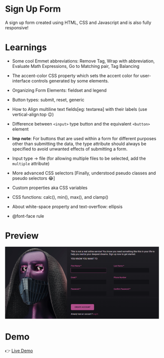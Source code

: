 # Sign Up Form
A sign up form created using HTML, CSS and Javascript and is also fully responsive!

# Learnings
* Some cool Emmet abbreviations: Remove Tag, Wrap with abbreviation, Evaluate Math Expressions, Go to Matching pair, Tag Balancing

* The accent-color CSS property which sets the accent color for user-interface controls generated by some elements.

* Organizing Form Elements: fieldset and legend 

* Button types: submit, reset, generic

* How to Align multiline text fields[eg: textarea] with their labels (use vertical-align:top 😉)

* Difference between ```<input>``` type button and the equivalent ```<button>``` element
* **Imp note**: For buttons that are used within a form for different purposes other than submitting the data, the type attribute should always be specified to avoid unwanted effects of submitting a form.

* Input type -> file (for allowing multiple files to be selected, add the ```multiple``` 
attribute)

* More advanced CSS selectors [Finally, understood pseudo classes and pseudo selectors 😂]

* Custom properties aka CSS variables

* CSS functions: calc(), min(), max(), and clamp()

* About white-space property and text-overflow: ellipsis

* @font-face rule

# Preview
![image](/preview-images/sign-up-form.png)

# Demo
👉 [Live Demo]( https://ruchita1010.github.io/sign-up-form/)